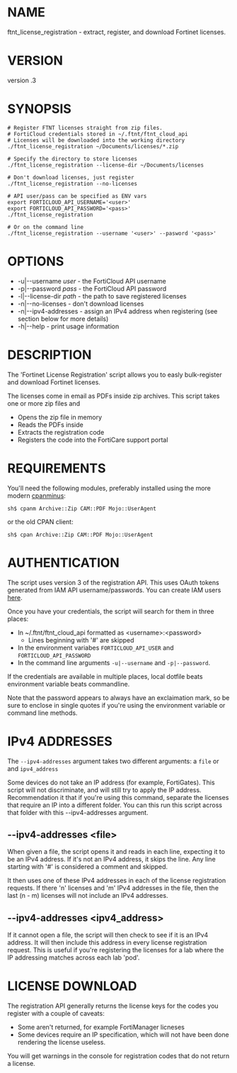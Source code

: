 # NAME

ftnt\_license\_registration - extract, register, and download Fortinet licenses.

# VERSION

version .3

# SYNOPSIS

    # Register FTNT licenses straight from zip files.
    # FortiCloud credentials stored in ~/.ftnt/ftnt_cloud_api
    # Licenses will be downloaded into the working directory
    ./ftnt_license_registration ~/Documents/licenses/*.zip

    # Specify the directory to store licenses
    ./ftnt_license_registration --license-dir ~/Documents/licenses

    # Don't download licenses, just register 
    ./ftnt_license_registration --no-licenses

    # API user/pass can be specified as ENV vars
    export FORTICLOUD_API_USERNAME='<user>'
    export FORTICLOUD_API_PASSWORD='<pass>'
    ./ftnt_license_registration

    # Or on the command line
    ./ftnt_license_registration --username '<user>' --pasword '<pass>'

# OPTIONS

- -u|--username _user_ - the FortiCloud API username
- -p|--password _pass_ - the FortiCloud API password
- -l|--license-dir _path_ - the path to save registered licenses
- -n|--no-licenses - don't download licenses
- -n|--ipv4-addresses - assign an IPv4 address when registering (see section below for more details)
- -h|--help - print usage information

# DESCRIPTION

The 'Fortinet License Registration' script allows you to easly bulk-register and download Fortinet licenses.

The licenses come in email as PDFs inside zip archives. This script takes one or more zip files and

- Opens the zip file in memory
- Reads the PDFs inside
- Extracts the registration code
- Registers the code into the FortiCare support portal

# REQUIREMENTS

You'll need the following modules, preferably installed using the more modern [cpanminus](https://metacpan.org/pod/App::cpanminus):

    sh$ cpanm Archive::Zip CAM::PDF Mojo::UserAgent

or the old CPAN client:

    sh$ cpan Archive::Zip CAM::PDF Mojo::UserAgent

# AUTHENTICATION

The script uses version 3 of the registration API. This uses OAuth tokens generated from IAM API username/passwords. You can create IAM users [here](https://support.fortinet.com/iam/#/api-user).

Once you have your credentials, the script will search for them in three places:

- In ~/.ftnt/ftnt\_cloud\_api formatted as &lt;username>:&lt;password>
    - Lines beginning with '#' are skipped
- In the environment variabes `FORTICLOUD_API_USER` and `FORTICLOUD_API_PASSWORD`
- In the command line arguments `-u|--username` and `-p|--password`.

If the credentials are available in multiple places, local dotfile beats environment variable beats commandline.

Note that the password appears to always have an exclaimation mark, so be sure to enclose in single quotes if you're using the environment variable or command line methods.

# IPv4 ADDRESSES

The `--ipv4-addresses` argument takes two different arguments: a `file` or and `ipv4_address`

Some devices do not take an IP address (for example, FortiGates). This script will not discriminate, and will still try to apply the IP address. Recommendation it that if you're using this command, separate the licenses that require an IP into a different folder. You can this run this script across that folder with this --ipv4-addresses argument.

## --ipv4-addresses &lt;file>

When given a file, the script opens it and reads in each line, expecting it to be an IPv4 address. If it's not an IPv4 address, it skips the
 line. Any line starting with '#' is considered a comment and skipped.

It then uses one of these IPv4 addresses in each of the license registration requests. If there 'n' licenses and 'm' IPv4 addresses in the file, then the last (n - m) licenses will not include an IPv4 addresses.

## --ipv4-addresses &lt;ipv4\_address>

If it cannot open a file, the script will then check to see if it is an IPv4 address. It will then include this address in every license registration request. This is useful if you're registering the licenses for a lab where the IP addressing matches across each lab 'pod'.

# LICENSE DOWNLOAD

The registration API generally returns the license keys for the codes you register with a couple of caveats:

- Some aren't returned, for example FortiManager licneses
- Some devices require an IP specification, which will not have been done rendering the license useless.

You will get warnings in the console for registration codes that do not return a license.
